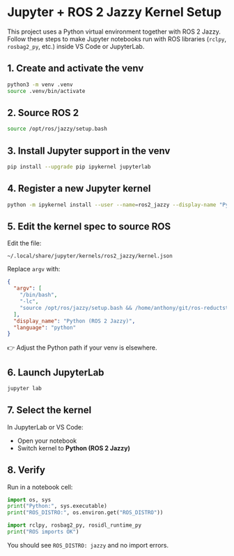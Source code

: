# Jupyter + ROS 2 Jazzy Kernel Setup

This project uses a Python virtual environment together with ROS 2 Jazzy. Follow these steps to make Jupyter notebooks run with ROS libraries (`rclpy`, `rosbag2_py`, etc.) inside VS Code or JupyterLab.

## 1. Create and activate the venv

```bash
python3 -m venv .venv
source .venv/bin/activate
```

## 2. Source ROS 2

```bash
source /opt/ros/jazzy/setup.bash
```

## 3. Install Jupyter support in the venv

```bash
pip install --upgrade pip ipykernel jupyterlab
```

## 4. Register a new Jupyter kernel

```bash
python -m ipykernel install --user --name=ros2_jazzy --display-name "Python (ROS 2 Jazzy)"
```

## 5. Edit the kernel spec to source ROS

Edit the file:

```
~/.local/share/jupyter/kernels/ros2_jazzy/kernel.json
```

Replace `argv` with:

```json
{
  "argv": [
    "/bin/bash",
    "-lc",
    "source /opt/ros/jazzy/setup.bash && /home/anthony/git/ros-reductstore-demo/.venv/bin/python -m ipykernel -f {connection_file}"
  ],
  "display_name": "Python (ROS 2 Jazzy)",
  "language": "python"
}
```

👉 Adjust the Python path if your venv is elsewhere.

## 6. Launch JupyterLab

```bash
jupyter lab
```

## 7. Select the kernel

In JupyterLab or VS Code:

* Open your notebook
* Switch kernel to **Python (ROS 2 Jazzy)**

## 8. Verify

Run in a notebook cell:

```python
import os, sys
print("Python:", sys.executable)
print("ROS_DISTRO:", os.environ.get("ROS_DISTRO"))

import rclpy, rosbag2_py, rosidl_runtime_py
print("ROS imports OK")
```

You should see `ROS_DISTRO: jazzy` and no import errors.
